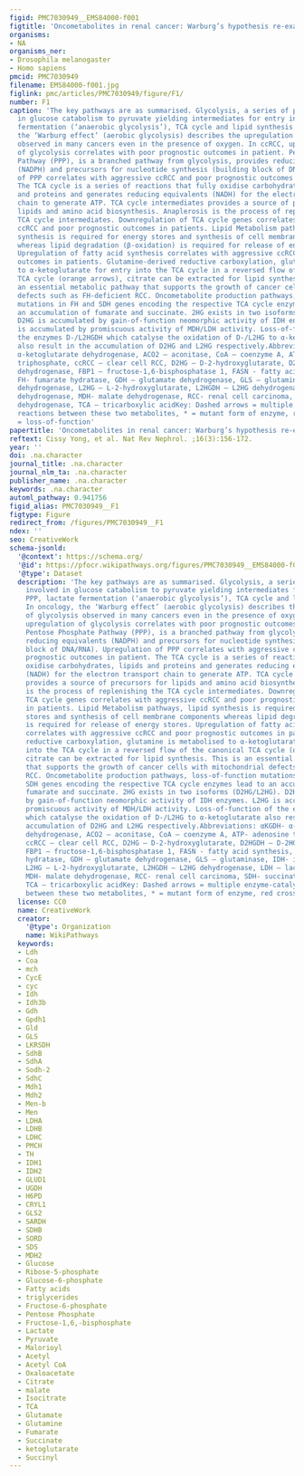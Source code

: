 ```yaml
---
figid: PMC7030949__EMS84000-f001
figtitle: 'Oncometabolites in renal cancer: Warburg’s hypothesis re-examined'
organisms:
- NA
organisms_ner:
- Drosophila melanogaster
- Homo sapiens
pmcid: PMC7030949
filename: EMS84000-f001.jpg
figlink: pmc/articles/PMC7030949/figure/F1/
number: F1
caption: 'The key pathways are as summarised. Glycolysis, a series of pathways involved
  in glucose catabolism to pyruvate yielding intermediates for entry into PPP, lactate
  fermentation (‘anaerobic glycolysis’), TCA cycle and lipid synthesis. In oncology,
  the ‘Warburg effect’ (aerobic glycolysis) describes the upregulation of glycolysis
  observed in many cancers even in the presence of oxygen. In ccRCC, upregulation
  of glycolysis correlates with poor prognostic outcomes in patient. Pentose Phosphate
  Pathway (PPP), is a branched pathway from glycolysis, provides reducing equivalents
  (NADPH) and precursors for nucleotide synthesis (building block of DNA/RNA). Upregulation
  of PPP correlates with aggressive ccRCC and poor prognostic outcomes in patient.
  The TCA cycle is a series of reactions that fully oxidise carbohydrates, lipids
  and proteins and generates reducing equivalents (NADH) for the electron transport
  chain to generate ATP. TCA cycle intermediates provides a source of precursors for
  lipids and amino acid biosynthesis. Anaplerosis is the process of replenishing the
  TCA cycle intermediates. Downregulation of TCA cycle genes correlates with aggressive
  ccRCC and poor prognostic outcomes in patients. Lipid Metabolism pathways, lipid
  synthesis is required for energy stores and synthesis of cell membrane components
  whereas lipid degradation (β-oxidation) is required for release of energy stores.
  Upregulation of fatty acid synthesis correlates with aggressive ccRCC and poor prognostic
  outcomes in patients. Glutamine-derived reductive carboxylation, glutamine is metabolised
  to α-ketoglutarate for entry into the TCA cycle in a reversed flow of the canonical
  TCA cycle (orange arrows), citrate can be extracted for lipid synthesis. This is
  an essential metabolic pathway that supports the growth of cancer cells with mitochondrial
  defects such as FH-deficient RCC. Oncometabolite production pathways, loss-of-function
  mutations in FH and SDH genes encoding the respective TCA cycle enzymes lead to
  an accumulation of fumarate and succinate. 2HG exists in two isoforms (D2HG/L2HG).
  D2HG is accumulated by gain-of-function neomorphic activity of IDH enzymes. L2HG
  is accumulated by promiscuous activity of MDH/LDH activity. Loss-of-function of
  the enzymes D-/L2HGDH which catalyse the oxidation of D-/L2HG to α-ketoglutarate
  also result in the accumulation of D2HG and L2HG respectively.Abbreviations: αKGDH-
  α-ketoglutarate dehydrogenase, ACO2 – aconitase, CoA – coenzyme A, ATP- adenosine
  triphosphate, ccRCC – clear cell RCC, D2HG – D-2-hydroxyglutarate, D2HGDH – D-2HG
  dehydrogenase, FBP1 – fructose-1,6-bisphosphatase 1, FASN - fatty acid synthesis,
  FH- fumarate hydratase, GDH – glutamate dehydrogenase, GLS – glutaminase, IDH- isocitrate
  dehydrogenase, L2HG – L-2-hydroxyglutarate, L2HGDH – L2HG dehydrogenase, LDH – lactate
  dehydrogenase, MDH- malate dehydrogenase, RCC- renal cell carcinoma, SDH- succinate
  dehydrogenase, TCA – tricarboxylic acidKey: Dashed arrows = multiple enzyme-catalysed
  reactions between these two metabolites, * = mutant form of enzyme, red crosses
  = loss-of-function'
papertitle: 'Oncometabolites in renal cancer: Warburg’s hypothesis re-examined.'
reftext: Cissy Yong, et al. Nat Rev Nephrol. ;16(3):156-172.
year: ''
doi: .na.character
journal_title: .na.character
journal_nlm_ta: .na.character
publisher_name: .na.character
keywords: .na.character
automl_pathway: 0.941756
figid_alias: PMC7030949__F1
figtype: Figure
redirect_from: /figures/PMC7030949__F1
ndex: ''
seo: CreativeWork
schema-jsonld:
  '@context': https://schema.org/
  '@id': https://pfocr.wikipathways.org/figures/PMC7030949__EMS84000-f001.html
  '@type': Dataset
  description: 'The key pathways are as summarised. Glycolysis, a series of pathways
    involved in glucose catabolism to pyruvate yielding intermediates for entry into
    PPP, lactate fermentation (‘anaerobic glycolysis’), TCA cycle and lipid synthesis.
    In oncology, the ‘Warburg effect’ (aerobic glycolysis) describes the upregulation
    of glycolysis observed in many cancers even in the presence of oxygen. In ccRCC,
    upregulation of glycolysis correlates with poor prognostic outcomes in patient.
    Pentose Phosphate Pathway (PPP), is a branched pathway from glycolysis, provides
    reducing equivalents (NADPH) and precursors for nucleotide synthesis (building
    block of DNA/RNA). Upregulation of PPP correlates with aggressive ccRCC and poor
    prognostic outcomes in patient. The TCA cycle is a series of reactions that fully
    oxidise carbohydrates, lipids and proteins and generates reducing equivalents
    (NADH) for the electron transport chain to generate ATP. TCA cycle intermediates
    provides a source of precursors for lipids and amino acid biosynthesis. Anaplerosis
    is the process of replenishing the TCA cycle intermediates. Downregulation of
    TCA cycle genes correlates with aggressive ccRCC and poor prognostic outcomes
    in patients. Lipid Metabolism pathways, lipid synthesis is required for energy
    stores and synthesis of cell membrane components whereas lipid degradation (β-oxidation)
    is required for release of energy stores. Upregulation of fatty acid synthesis
    correlates with aggressive ccRCC and poor prognostic outcomes in patients. Glutamine-derived
    reductive carboxylation, glutamine is metabolised to α-ketoglutarate for entry
    into the TCA cycle in a reversed flow of the canonical TCA cycle (orange arrows),
    citrate can be extracted for lipid synthesis. This is an essential metabolic pathway
    that supports the growth of cancer cells with mitochondrial defects such as FH-deficient
    RCC. Oncometabolite production pathways, loss-of-function mutations in FH and
    SDH genes encoding the respective TCA cycle enzymes lead to an accumulation of
    fumarate and succinate. 2HG exists in two isoforms (D2HG/L2HG). D2HG is accumulated
    by gain-of-function neomorphic activity of IDH enzymes. L2HG is accumulated by
    promiscuous activity of MDH/LDH activity. Loss-of-function of the enzymes D-/L2HGDH
    which catalyse the oxidation of D-/L2HG to α-ketoglutarate also result in the
    accumulation of D2HG and L2HG respectively.Abbreviations: αKGDH- α-ketoglutarate
    dehydrogenase, ACO2 – aconitase, CoA – coenzyme A, ATP- adenosine triphosphate,
    ccRCC – clear cell RCC, D2HG – D-2-hydroxyglutarate, D2HGDH – D-2HG dehydrogenase,
    FBP1 – fructose-1,6-bisphosphatase 1, FASN - fatty acid synthesis, FH- fumarate
    hydratase, GDH – glutamate dehydrogenase, GLS – glutaminase, IDH- isocitrate dehydrogenase,
    L2HG – L-2-hydroxyglutarate, L2HGDH – L2HG dehydrogenase, LDH – lactate dehydrogenase,
    MDH- malate dehydrogenase, RCC- renal cell carcinoma, SDH- succinate dehydrogenase,
    TCA – tricarboxylic acidKey: Dashed arrows = multiple enzyme-catalysed reactions
    between these two metabolites, * = mutant form of enzyme, red crosses = loss-of-function'
  license: CC0
  name: CreativeWork
  creator:
    '@type': Organization
    name: WikiPathways
  keywords:
  - Ldh
  - Coa
  - mch
  - CycE
  - cyc
  - Idh
  - Idh3b
  - Gdh
  - Gpdh1
  - Gld
  - GLS
  - LKRSDH
  - SdhB
  - SdhA
  - Sodh-2
  - SdhC
  - Mdh1
  - Mdh2
  - Men-b
  - Men
  - LDHA
  - LDHB
  - LDHC
  - PMCH
  - TH
  - IDH1
  - IDH2
  - GLUD1
  - UGDH
  - H6PD
  - CRYL1
  - GLS2
  - SARDH
  - SDHB
  - SORD
  - SDS
  - MDH2
  - Glucose
  - Ribose-5-phosphate
  - Glucose-6-phosphate
  - Fatty acids
  - triglycerides
  - Fructose-6-phosphate
  - Pentose Phosphate
  - Fructose-1,6,-bisphosphate
  - Lactate
  - Pyruvate
  - Malorioyl
  - Acetyl
  - Acetyl CoA
  - Oxaloacetate
  - Citrate
  - malate
  - Isocitrate
  - TCA
  - Glutamate
  - Glutamine
  - Fumarate
  - Succinate
  - ketoglutarate
  - Succinyl
---
```

